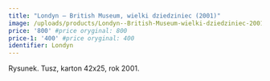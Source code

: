 ```yaml
---
title: "Londyn – British Museum, wielki dziedziniec (2001)"
image: /uploads/products/Londyn--British-Museum-wielki-dziedziniec-2001.jpg
price: '800' #price oryginal: 800
price-1: '400' #price oryginal: 400
identifier: Londyn
---
```


Rysunek. Tusz, karton 42x25, rok 2001.